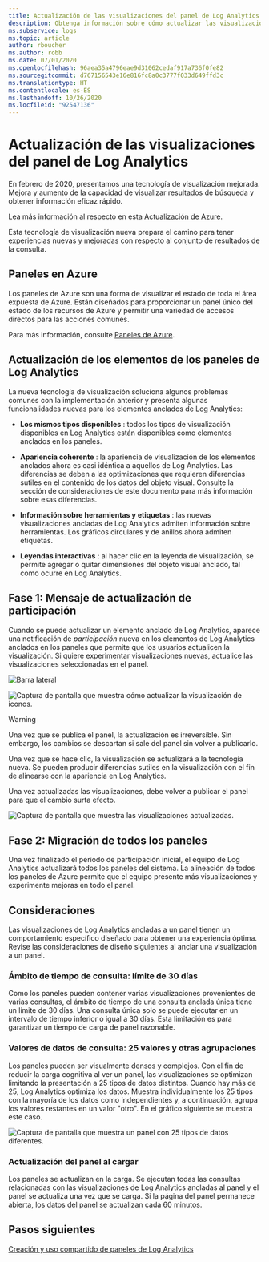 ```yaml
---
title: Actualización de las visualizaciones del panel de Log Analytics
description: Obtenga información sobre cómo actualizar las visualizaciones del panel de Log Analytics con consultas que pueden proporcionar conclusiones eficaces.
ms.subservice: logs
ms.topic: article
author: rboucher
ms.author: robb
ms.date: 07/01/2020
ms.openlocfilehash: 96aea35a4796eae9d31062cedaf917a736f0fe82
ms.sourcegitcommit: d767156543e16e816fc8a0c3777f033d649ffd3c
ms.translationtype: HT
ms.contentlocale: es-ES
ms.lasthandoff: 10/26/2020
ms.locfileid: "92547136"
---
```

# <a name="upgrading-your-log-analytics-dashboard-visualizations"></a>Actualización de las visualizaciones del panel de Log Analytics

En febrero de 2020, presentamos una tecnología de visualización mejorada. Mejora y aumento de la capacidad de visualizar resultados de búsqueda y obtener información eficaz rápido. 

Lea más información al respecto en esta [Actualización de Azure](https://azure.microsoft.com/updates/azure-monitor-log-analytics-upgraded-results-visualization/). 

Esta tecnología de visualización nueva prepara el camino para tener experiencias nuevas y mejoradas con respecto al conjunto de resultados de la consulta. 

## <a name="dashboards-in-azure"></a>Paneles en Azure

Los paneles de Azure son una forma de visualizar el estado de toda el área expuesta de Azure. Están diseñados para proporcionar un panel único del estado de los recursos de Azure y permitir una variedad de accesos directos para las acciones comunes. 

Para más información, consulte [Paneles de Azure](../../azure-portal/azure-portal-dashboards.md).


## <a name="upgrading-log-analytics-dashboard-parts"></a>Actualización de los elementos de los paneles de Log Analytics

La nueva tecnología de visualización soluciona algunos problemas comunes con la implementación anterior y presenta algunas funcionalidades nuevas para los elementos anclados de Log Analytics: 

- **Los mismos tipos disponibles** : todos los tipos de visualización disponibles en Log Analytics están disponibles como elementos anclados en los paneles.

- **Apariencia coherente** : la apariencia de visualización de los elementos anclados ahora es casi idéntica a aquellos de Log Analytics. Las diferencias se deben a las optimizaciones que requieren diferencias sutiles en el contenido de los datos del objeto visual. Consulte la sección de consideraciones de este documento para más información sobre esas diferencias.

- **Información sobre herramientas y etiquetas** : las nuevas visualizaciones ancladas de Log Analytics admiten información sobre herramientas. Los gráficos circulares y de anillos ahora admiten etiquetas.

- **Leyendas interactivas** : al hacer clic en la leyenda de visualización, se permite agregar o quitar dimensiones del objeto visual anclado, tal como ocurre en Log Analytics.

## <a name="stage-1---opt-in-upgrade-message"></a>Fase 1: Mensaje de actualización de participación

Cuando se puede actualizar un elemento anclado de Log Analytics, aparece una notificación de *participación* nueva en los elementos de Log Analytics anclados en los paneles que permite que los usuarios actualicen la visualización. Si quiere experimentar visualizaciones nuevas, actualice las visualizaciones seleccionadas en el panel.

 
![Barra lateral](media/dashboard-upgrade/update-message-1.png)
 
![Captura de pantalla que muestra cómo actualizar la visualización de iconos.](media/dashboard-upgrade/update-message-2.png)

> [!WARNING]
> Una vez que se publica el panel, la actualización es irreversible. Sin embargo, los cambios se descartan si sale del panel sin volver a publicarlo.  

Una vez que se hace clic, la visualización se actualizará a la tecnología nueva. Se pueden producir diferencias sutiles en la visualización con el fin de alinearse con la apariencia en Log Analytics.

Una vez actualizadas las visualizaciones, debe volver a publicar el panel para que el cambio surta efecto.

![Captura de pantalla que muestra las visualizaciones actualizadas.](media/dashboard-upgrade/update-message-3.png)

## <a name="stage-2---migration-of-all-dashboards"></a>Fase 2: Migración de todos los paneles

Una vez finalizado el período de participación inicial, el equipo de Log Analytics actualizará todos los paneles del sistema. La alineación de todos los paneles de Azure permite que el equipo presente más visualizaciones y experimente mejoras en todo el panel.

## <a name="considerations"></a>Consideraciones

Las visualizaciones de Log Analytics ancladas a un panel tienen un comportamiento específico diseñado para obtener una experiencia óptima. Revise las consideraciones de diseño siguientes al anclar una visualización a un panel.

### <a name="query-time-scope---30-day-limit"></a>Ámbito de tiempo de consulta: límite de 30 días

Como los paneles pueden contener varias visualizaciones provenientes de varias consultas, el ámbito de tiempo de una consulta anclada única tiene un límite de 30 días. Una consulta única solo se puede ejecutar en un intervalo de tiempo inferior o igual a 30 días. Esta limitación es para garantizar un tiempo de carga de panel razonable.

### <a name="query-data-values---25-values-and-other-grouping"></a>Valores de datos de consulta: 25 valores y otras agrupaciones

Los paneles pueden ser visualmente densos y complejos. Con el fin de reducir la carga cognitiva al ver un panel, las visualizaciones se optimizan limitando la presentación a 25 tipos de datos distintos. Cuando hay más de 25, Log Analytics optimiza los datos. Muestra individualmente los 25 tipos con la mayoría de los datos como independientes y, a continuación, agrupa los valores restantes en un valor "otro". En el gráfico siguiente se muestra este caso.  

![Captura de pantalla que muestra un panel con 25 tipos de datos diferentes.](media/dashboard-upgrade/values-25-limit.png)

### <a name="dashboard-refresh-on-load"></a>Actualización del panel al cargar

Los paneles se actualizan en la carga. Se ejecutan todas las consultas relacionadas con las visualizaciones de Log Analytics ancladas al panel y el panel se actualiza una vez que se carga. Si la página del panel permanece abierta, los datos del panel se actualizan cada 60 minutos.

## <a name="next-steps"></a>Pasos siguientes

[Creación y uso compartido de paneles de Log Analytics](../learn/tutorial-logs-dashboards.md)
